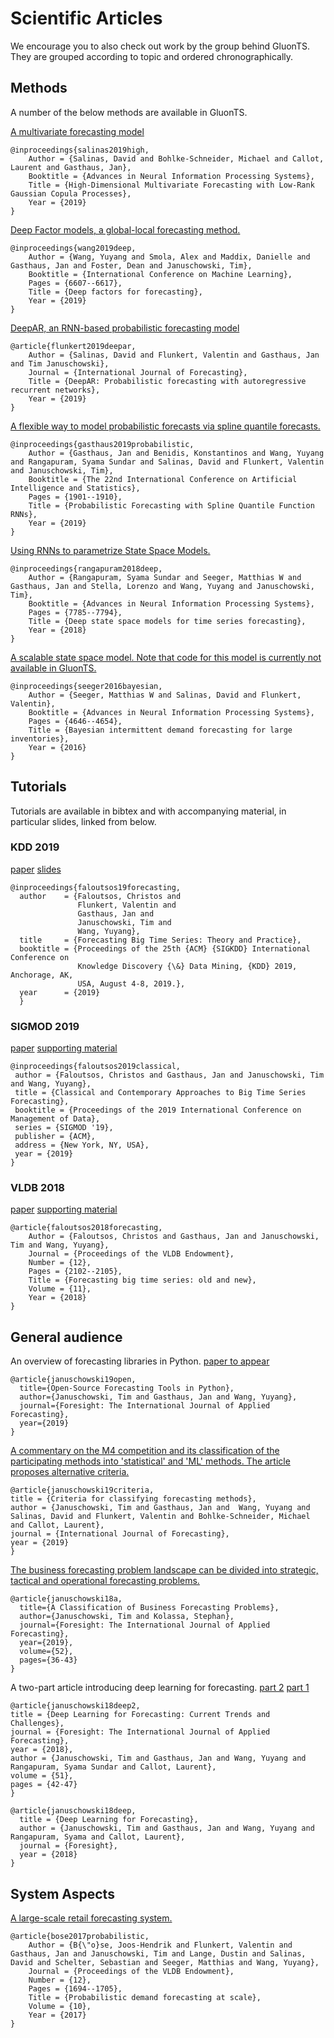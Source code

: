 # Scientific Articles
We encourage you to also check out work by the group behind 
GluonTS. They are grouped according to topic and ordered 
chronographically.

## Methods
A number of the below methods are available in GluonTS.

[A multivariate forecasting model](https://arxiv.org/abs/1910.03002)
```
@inproceedings{salinas2019high,
	Author = {Salinas, David and Bohlke-Schneider, Michael and Callot, Laurent and Gasthaus, Jan},
	Booktitle = {Advances in Neural Information Processing Systems},
	Title = {High-Dimensional Multivariate Forecasting with Low-Rank Gaussian Copula Processes},
	Year = {2019}
}
```

[Deep Factor models, a global-local forecasting method.](http://proceedings.mlr.press/v97/wang19k.html)
```
@inproceedings{wang2019deep,
	Author = {Wang, Yuyang and Smola, Alex and Maddix, Danielle and Gasthaus, Jan and Foster, Dean and Januschowski, Tim},
	Booktitle = {International Conference on Machine Learning},
	Pages = {6607--6617},
	Title = {Deep factors for forecasting},
	Year = {2019}
}
```
[DeepAR, an RNN-based probabilistic forecasting model](https://arxiv.org/abs/1704.04110)
```
@article{flunkert2019deepar,
	Author = {Salinas, David and Flunkert, Valentin and Gasthaus, Jan and Tim Januschowski},
	Journal = {International Journal of Forecasting},
	Title = {DeepAR: Probabilistic forecasting with autoregressive recurrent networks},
	Year = {2019}
}
```
[A flexible way to model probabilistic forecasts via spline quantile forecasts.](http://proceedings.mlr.press/v89/gasthaus19a.html)
```
@inproceedings{gasthaus2019probabilistic,
	Author = {Gasthaus, Jan and Benidis, Konstantinos and Wang, Yuyang and Rangapuram, Syama Sundar and Salinas, David and Flunkert, Valentin and Januschowski, Tim},
	Booktitle = {The 22nd International Conference on Artificial Intelligence and Statistics},
	Pages = {1901--1910},
	Title = {Probabilistic Forecasting with Spline Quantile Function RNNs},
	Year = {2019}
}
```
[Using RNNs to parametrize State Space Models.](https://papers.nips.cc/paper/8004-deep-state-space-models-for-time-series-forecasting)
```
@inproceedings{rangapuram2018deep,
	Author = {Rangapuram, Syama Sundar and Seeger, Matthias W and Gasthaus, Jan and Stella, Lorenzo and Wang, Yuyang and Januschowski, Tim},
	Booktitle = {Advances in Neural Information Processing Systems},
	Pages = {7785--7794},
	Title = {Deep state space models for time series forecasting},
	Year = {2018}
}
```
[A scalable state space model. Note that code for this model
is currently not available in GluonTS.](https://papers.nips.cc/paper/6313-bayesian-intermittent-demand-forecasting-for-large-inventories)
```
@inproceedings{seeger2016bayesian,
	Author = {Seeger, Matthias W and Salinas, David and Flunkert, Valentin},
	Booktitle = {Advances in Neural Information Processing Systems},
	Pages = {4646--4654},
	Title = {Bayesian intermittent demand forecasting for large inventories},
	Year = {2016}
}
```



## Tutorials
Tutorials are available in bibtex and with accompanying material,
 in particular slides, linked from below.
 
### KDD 2019
[paper](https://dl.acm.org/citation.cfm?id=3332289) 
[slides](https://lovvge.github.io/Forecasting-Tutorial-KDD-2019/)
```
@inproceedings{faloutsos19forecasting,
  author    = {Faloutsos, Christos and
               Flunkert, Valentin and
               Gasthaus, Jan and
               Januschowski, Tim and
               Wang, Yuyang},
  title     = {Forecasting Big Time Series: Theory and Practice},
  booktitle = {Proceedings of the 25th {ACM} {SIGKDD} International Conference on
               Knowledge Discovery {\&} Data Mining, {KDD} 2019, Anchorage, AK,
               USA, August 4-8, 2019.},
  year      = {2019}
  }
```
### SIGMOD 2019
[paper](https://dl.acm.org/citation.cfm?id=3314033&dl=ACM&coll=DL)
[supporting material](https://lovvge.github.io/Forecasting-Tutorials/SIGMOD-2019/)
```
@inproceedings{faloutsos2019classical,
 author = {Faloutsos, Christos and Gasthaus, Jan and Januschowski, Tim and Wang, Yuyang},
 title = {Classical and Contemporary Approaches to Big Time Series Forecasting},
 booktitle = {Proceedings of the 2019 International Conference on Management of Data},
 series = {SIGMOD '19},
 publisher = {ACM},
 address = {New York, NY, USA},
 year = {2019}
} 
```
### VLDB 2018
[paper](http://www.vldb.org/pvldb/vol11/p2102-faloutsos.pdf)
[supporting material](https://lovvge.github.io/Forecasting-Tutorial-VLDB-2018/)
```
@article{faloutsos2018forecasting,
	Author = {Faloutsos, Christos and Gasthaus, Jan and Januschowski, Tim and Wang, Yuyang},
	Journal = {Proceedings of the VLDB Endowment},
	Number = {12},
	Pages = {2102--2105},
	Title = {Forecasting big time series: old and new},
	Volume = {11},
	Year = {2018}
}
```

## General audience
An overview of forecasting libraries in Python.
[paper to appear](https://foresight.forecasters.org/wp-content/uploads/Foresight_Issue55_cumTOC.pdf)
```
@article{januschowski19open,
  title={Open-Source Forecasting Tools in Python},
  author={Januschowski, Tim and Gasthaus, Jan and Wang, Yuyang},
  journal={Foresight: The International Journal of Applied Forecasting},
  year={2019}
}
```
[A commentary on the M4 competition and its classification of the participating methods 
into 'statistical' and 'ML' methods. The article proposes alternative criteria.](https://www.sciencedirect.com/science/article/pii/S0169207019301529)
```
@article{januschowski19criteria,
title = {Criteria for classifying forecasting methods},
author = {Januschowski, Tim and Gasthaus, Jan and  Wang, Yuyang and Salinas, David and Flunkert, Valentin and Bohlke-Schneider, Michael and Callot, Laurent},
journal = {International Journal of Forecasting},
year = {2019}
}
```
[The business forecasting problem landscape can be divided into 
strategic, tactical and operational forecasting problems.](https://foresight.forecasters.org/product/foresight-issue-53/)
```
@article{januschowski18a,
  title={A Classification of Business Forecasting Problems},
  author={Januschowski, Tim and Kolassa, Stephan},
  journal={Foresight: The International Journal of Applied Forecasting},
  year={2019},
  volume={52}, 
  pages={36-43}
}
```
A two-part article introducing deep learning for forecasting.
[part 2](https://foresight.forecasters.org/product/foresight-issue-52/)
[part 1](https://foresight.forecasters.org/product/foresight-issue-51/)
```
@article{januschowski18deep2,
title = {Deep Learning for Forecasting: Current Trends and Challenges},
journal = {Foresight: The International Journal of Applied Forecasting},
year = {2018},
author = {Januschowski, Tim and Gasthaus, Jan and Wang, Yuyang and Rangapuram, Syama Sundar and Callot, Laurent},
volume = {51}, 
pages = {42-47}
}
```
```
@article{januschowski18deep,
  title = {Deep Learning for Forecasting},
  author = {Januschowski, Tim and Gasthaus, Jan and Wang, Yuyang and Rangapuram, Syama and Callot, Laurent},
  journal = {Foresight},
  year = {2018}
}
```

## System Aspects
[A large-scale retail forecasting system.](http://www.vldb.org/pvldb/vol10/p1694-schelter.pdf)
```
@article{bose2017probabilistic,
	Author = {B{\"o}se, Joos-Hendrik and Flunkert, Valentin and Gasthaus, Jan and Januschowski, Tim and Lange, Dustin and Salinas, David and Schelter, Sebastian and Seeger, Matthias and Wang, Yuyang},
	Journal = {Proceedings of the VLDB Endowment},
	Number = {12},
	Pages = {1694--1705},
	Title = {Probabilistic demand forecasting at scale},
	Volume = {10},
	Year = {2017}
}
```